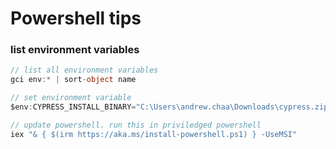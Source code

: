 # Powershell tips

### list environment variables

```csharp
// list all environment variables
gci env:* | sort-object name

// set environment variable
$env:CYPRESS_INSTALL_BINARY="C:\Users\andrew.chaa\Downloads\cypress.zip"

// update powershell. run this in priviledged powershell
iex "& { $(irm https://aka.ms/install-powershell.ps1) } -UseMSI"
```



